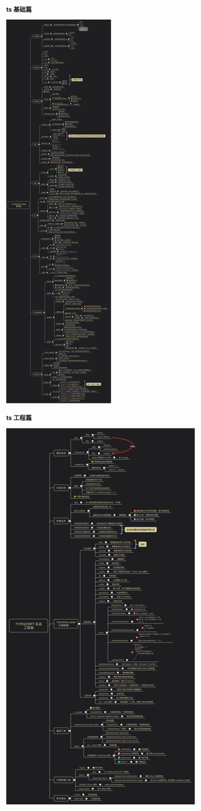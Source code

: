 ### ts 基础篇

![Image 1](_media/602c52b5f7e74471b99d69ef22bfe55b.png)

### ts 工程篇

![Image 1](_media/d2fd6260fe384b3285453adc3acc6e0a.png)
